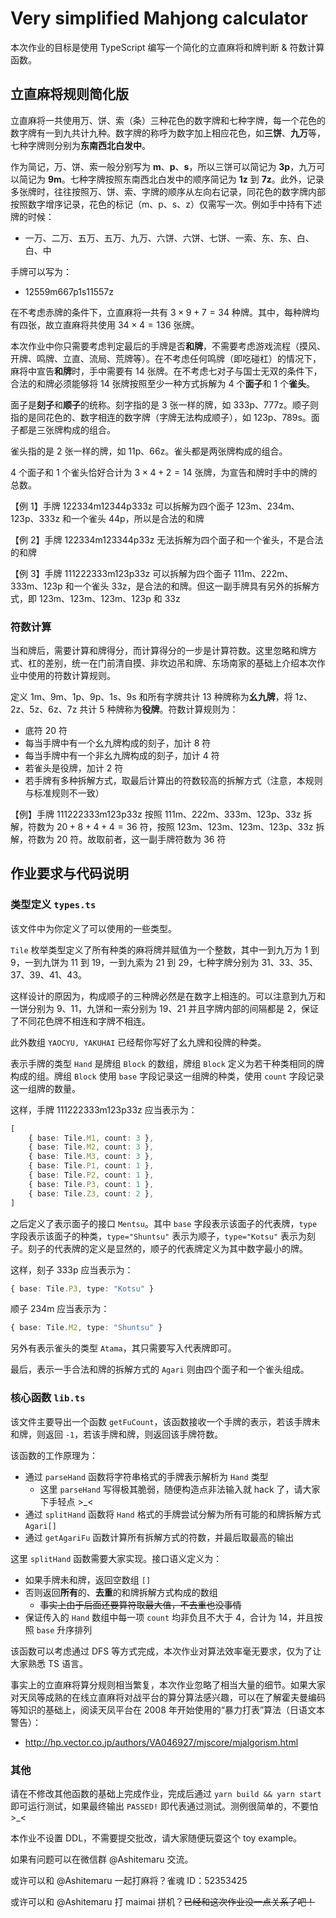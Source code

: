 # Very simplified Mahjong calculator

本次作业的目标是使用 TypeScript 编写一个简化的立直麻将和牌判断 & 符数计算函数。

## 立直麻将规则简化版

立直麻将一共使用万、饼、索（条）三种花色的数字牌和七种字牌，每一个花色的数字牌有一到九共计九种。数字牌的称呼为数字加上相应花色，如**三饼**、**九万**等，七种字牌则分别为**东南西北白发中**。

作为简记，万、饼、索一般分别写为 **m**、**p**、**s**，所以三饼可以简记为 **3p**，九万可以简记为 **9m**。七种字牌按照东南西北白发中的顺序简记为 **1z** 到 **7z**。此外，记录多张牌时，往往按照万、饼、索、字牌的顺序从左向右记录，同花色的数字牌内部按照数字增序记录，花色的标记（m、p、s、z）仅需写一次。例如手中持有下述牌的时候：

- 一万、二万、五万、五万、九万、六饼、六饼、七饼、一索、东、东、白、白、中

手牌可以写为：

- 12559m667p1s11557z

在不考虑赤牌的条件下，立直麻将一共有 $3 \times 9 + 7 = 34$ 种牌。其中，每种牌均有四张，故立直麻将共使用 $34 \times 4 = 136$ 张牌。

本次作业中你只需要考虑判定最后的手牌是否**和牌**，不需要考虑游戏流程（摸风、开牌、鸣牌、立直、流局、荒牌等）。在不考虑任何鸣牌（即吃碰杠）的情况下，麻将中宣告**和牌**时，手中需要有 14 张牌。在不考虑七对子与国士无双的条件下，合法的和牌必须能够将 14 张牌按照至少一种方式拆解为 4 个**面子**和 1 个**雀头**。

面子是**刻子**和**顺子**的统称。刻字指的是 3 张一样的牌，如 333p、777z。顺子则指的是同花色的、数字相连的数字牌（字牌无法构成顺子），如 123p、789s。面子都是三张牌构成的组合。

雀头指的是 2 张一样的牌，如 11p、66z。雀头都是两张牌构成的组合。

4 个面子和 1 个雀头恰好合计为 $3 \times 4 + 2 = 14$ 张牌，为宣告和牌时手中的牌的总数。

【例 1】手牌 122334m12344p333z 可以拆解为四个面子 123m、234m、123p、333z 和一个雀头 44p，所以是合法的和牌

【例 2】手牌 122334m123344p33z 无法拆解为四个面子和一个雀头，不是合法的和牌

【例 3】手牌 111222333m123p33z 可以拆解为四个面子 111m、222m、333m、123p 和一个雀头 33z，是合法的和牌。但这一副手牌具有另外的拆解方式，即 123m、123m、123m、123p 和 33z

### 符数计算

当和牌后，需要计算和牌得分，而计算得分的一步是计算符数。这里忽略和牌方式、杠的差别，统一在门前清自摸、非坎边吊和牌、东场南家的基础上介绍本次作业中使用的符数计算规则。

定义 1m、9m、1p、9p、1s、9s 和所有字牌共计 13 种牌称为**幺九牌**，将 1z、2z、5z、6z、7z 共计 5 种牌称为**役牌**。符数计算规则为：

- 底符 20 符
- 每当手牌中有一个幺九牌构成的刻子，加计 8 符
- 每当手牌中有一个非幺九牌构成的刻子，加计 4 符
- 若雀头是役牌，加计 2 符
- 若手牌有多种拆解方式，取最后计算出的符数较高的拆解方式（注意，本规则与标准规则不一致）

【例】手牌 111222333m123p33z 按照 111m、222m、333m、123p、33z 拆解，符数为 $20 + 8 + 4 + 4 = 36$ 符，按照 123m、123m、123m、123p、33z 拆解，符数为 $20$ 符。故取前者，这一副手牌符数为 $36$ 符

## 作业要求与代码说明

### 类型定义 `types.ts`

该文件中为你定义了可以使用的一些类型。

`Tile` 枚举类型定义了所有种类的麻将牌并赋值为一个整数，其中一到九万为 1 到 9，一到九饼为 11 到 19，一到九索为 21 到 29，七种字牌分别为 31、33、35、37、39、41、43。

这样设计的原因为，构成顺子的三种牌必然是在数字上相连的。可以注意到九万和一饼分别为 9、11，九饼和一索分别为 19、21 并且字牌内部的间隔都是 2，保证了不同花色牌不相连和字牌不相连。

此外数组 `YAOCYU, YAKUHAI` 已经帮你写好了幺九牌和役牌的种类。

表示手牌的类型 `Hand` 是牌组 `Block` 的数组，牌组 `Block` 定义为若干种类相同的牌构成的组。牌组 `Block` 使用 `base` 字段记录这一组牌的种类，使用 `count` 字段记录这一组牌的数量。

这样，手牌 111222333m123p33z 应当表示为：

```typescript
[
    { base: Tile.M1, count: 3 },
    { base: Tile.M2, count: 3 },
    { base: Tile.M3, count: 3 },
    { base: Tile.P1, count: 1 },
    { base: Tile.P2, count: 1 },
    { base: Tile.P3, count: 1 },
    { base: Tile.Z3, count: 2 },
]
```

之后定义了表示面子的接口 `Mentsu`。其中 `base` 字段表示该面子的代表牌，`type` 字段表示该面子的种类，`type="Shuntsu"` 表示为顺子，`type="Kotsu"` 表示为刻子。刻子的代表牌的定义是显然的，顺子的代表牌定义为其中数字最小的牌。

这样，刻子 333p 应当表示为：

```typescript
{ base: Tile.P3, type: "Kotsu" }
```

顺子 234m 应当表示为：

```typescript
{ base: Tile.M2, type: "Shuntsu" }
```

另外有表示雀头的类型 `Atama`，其只需要写入代表牌即可。

最后，表示一手合法和牌的拆解方式的 `Agari` 则由四个面子和一个雀头组成。

### 核心函数 `lib.ts`

该文件主要导出一个函数 `getFuCount`，该函数接收一个手牌的表示，若该手牌未和牌，则返回 `-1`，若该手牌和牌，则返回该手牌符数。

该函数的工作原理为：

- 通过 `parseHand` 函数将字符串格式的手牌表示解析为 `Hand` 类型
    - 这里 `parseHand` 写得极其脆弱，随便构造点非法输入就 hack 了，请大家下手轻点 >_<
- 通过 `splitHand` 函数将 `Hand` 格式的手牌尝试分解为所有可能的和牌拆解方式 `Agari[]`
- 通过 `getAgariFu` 函数计算所有拆解方式的符数，并最后取最高的输出

这里 `splitHand` 函数需要大家实现。接口语义定义为：

- 如果手牌未和牌，返回空数组 `[]`
- 否则返回**所有**的、**去重**的和牌拆解方式构成的数组
    - <del>事实上由于后面还要算符取最大值，不去重也没事情</del>
- 保证传入的 `Hand` 数组中每一项 `count` 均非负且不大于 4，合计为 14，并且按照 `base` 升序排列

该函数可以考虑通过 DFS 等方式完成，本次作业对算法效率毫无要求，仅为了让大家熟悉 TS 语言。

事实上的立直麻将算分规则相当繁复，本次作业忽略了相当大量的细节。如果大家对天凤等成熟的在线立直麻将对战平台的算分算法感兴趣，可以在了解霍夫曼编码等知识的基础上，阅读天凤平台在 2008 年开始使用的“暴力打表”算法（日语文本警告）：

- http://hp.vector.co.jp/authors/VA046927/mjscore/mjalgorism.html

### 其他

请在不修改其他函数的基础上完成作业，完成后通过 `yarn build && yarn start` 即可运行测试，如果最终输出 `PASSED!` 即代表通过测试。测例很简单的，不要怕 >_<

本作业不设置 DDL，不需要提交批改，请大家随便玩耍这个 toy example。

如果有问题可以在微信群 @Ashitemaru 交流。

或许可以和 @Ashitemaru 一起打麻将？雀魂 ID：52353425

或许可以和 @Ashitemaru 打 maimai 拼机？<del>已经和这次作业没一点关系了吧！</del>